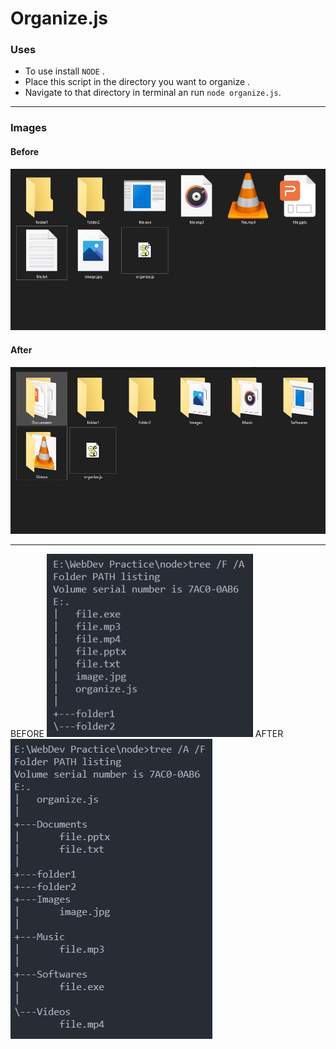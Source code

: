 # Organize.js

### Uses

* To use install `NODE` .<br>
* Place this script in the directory you want to organize .<br>
* Navigate to that directory in terminal an run `node organize.js`.<br>

----
### Images

#### Before
<img src="https://github.com/OmerBhatti/Organizer.js/blob/main/images/before.jpg">

#### After
<img src="https://github.com/OmerBhatti/Organizer.js/blob/main/images/after.jpg">

----
<span>BEFORE
<img src="https://github.com/OmerBhatti/Organizer.js/blob/main/images/before(tree).jpg"></span>
<span>AFTER
<img src="https://github.com/OmerBhatti/Organizer.js/blob/main/images/after(tree).jpg"></span>
